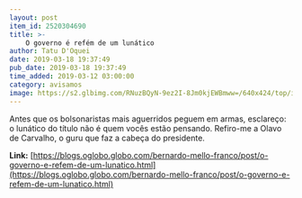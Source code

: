 ```yaml
---
layout: post
item_id: 2520304690
title: >-
    O governo é refém de um lunático
author: Tatu D'Oquei
date: 2019-03-18 19:37:49
pub_date: 2019-03-18 19:37:49
time_added: 2019-03-12 03:00:00
category: avisamos
image: https://s2.glbimg.com/RNuzBQyN-9ez2I-8Jm0kjEWBmww=/640x424/top/i.glbimg.com/og/ig/infoglobo1/f/original/2018/11/26/80004318_soc_rio_de_janeiro_rj_o_filosofo_olavo_de_carvalho._foto_divulgacao.jpg
---
```


Antes que os bolsonaristas mais aguerridos peguem em armas, esclareço: o lunático do título não é quem vocês estão pensando. Refiro-me a Olavo de Carvalho, o guru que faz a cabeça do presidente.

**Link:** [https://blogs.oglobo.globo.com/bernardo-mello-franco/post/o-governo-e-refem-de-um-lunatico.html](https://blogs.oglobo.globo.com/bernardo-mello-franco/post/o-governo-e-refem-de-um-lunatico.html)

